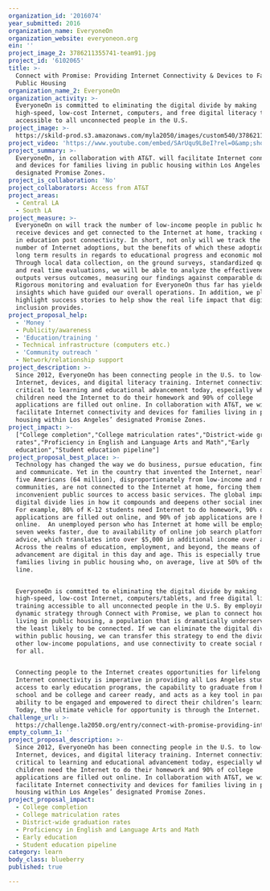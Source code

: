 ```yaml
---
organization_id: '2016074'
year_submitted: 2016
organization_name: EveryoneOn
organization_website: everyoneon.org
ein: ''
project_image_2: 3786211355741-team91.jpg
project_id: '6102065'
title: >-
  Connect with Promise: Providing Internet Connectivity & Devices to Families in
  Public Housing
organization_name_2: EveryoneOn
organization_activity: >-
  EveryoneOn is committed to eliminating the digital divide by making
  high-speed, low-cost Internet, computers, and free digital literacy training
  accessible to all unconnected people in the U.S.
project_image: >-
  https://skild-prod.s3.amazonaws.com/myla2050/images/custom540/3786211355741-team91.jpg
project_video: 'https://www.youtube.com/embed/SArUqu9L8eI?rel=0&amp;showinfo=0'
project_summary: >-
  EveryoneOn, in collaboration with AT&T. will facilitate Internet connectivity
  and devices for families living in public housing within Los Angeles’
  designated Promise Zones.
project_is_collaboration: 'No'
project_collaborators: Access from AT&T
project_areas:
  - Central LA
  - South LA
project_measure: >-
  EveryoneOn on will track the number of low-income people in public housing who
  receive devices and get connected to the Internet at home, tracking outcomes
  in education post connectivity. In short, not only will we track the actual
  number of Internet adoptions, but the benefits of which these adoptions yield
  long term results in regards to educational progress and economic mobility.
  Through local data collection, on the ground surveys, standardized questions,
  and real time evaluations, we will be able to analyze the effectiveness of our
  outputs versus outcomes, measuring our findings against comparable data.
  Rigorous monitoring and evaluation for EveryoneOn thus far has yielded useful
  insights which have guided our overall operations. In addition, we plan to
  highlight success stories to help show the real life impact that digital
  inclusion provides.
project_proposal_help:
  - 'Money '
  - Publicity/awareness
  - 'Education/training '
  - Technical infrastructure (computers etc.)
  - 'Community outreach '
  - Network/relationship support
project_description: >-
  Since 2012, EveryoneOn has been connecting people in the U.S. to low-cost
  Internet, devices, and digital literacy training. Internet connectivity is
  critical to learning and educational advancement today, especially when 80% of
  children need the Internet to do their homework and 90% of college
  applications are filled out online. In collaboration with AT&T, we will
  facilitate Internet connectivity and devices for families living in public
  housing within Los Angeles’ designated Promise Zones.
project_impact: >-
  ["College completion","College matriculation rates","District-wide graduation
  rates","Proficiency in English and Language Arts and Math","Early
  education","Student education pipeline"]
project_proposal_best_place: >-
  Technology has changed the way we do business, pursue education, find jobs,
  and communicate. Yet in the country that invented the Internet, nearly one in
  five Americans (64 million), disproportionately from low-income and minority
  communities, are not connected to the Internet at home, forcing them to use
  inconvenient public sources to access basic services. The global impact of the
  digital divide lies in how it compounds and deepens other social inequalities.
  For example, 80% of K-12 students need Internet to do homework, 90% of college
  applications are filled out online, and 90% of job applications are hosted
  online.  An unemployed person who has Internet at home will be employed over
  seven weeks faster, due to availability of online job search platforms and
  advice, which translates into over $5,000 in additional income over a year. 
  Across the realms of education, employment, and beyond, the means of
  advancement are digital in this day and age. This is especially true for
  families living in public housing who, on average, live at 50% of the poverty
  line.


  EveryoneOn is committed to eliminating the digital divide by making
  high-speed, low-cost Internet, computers/tablets, and free digital literacy
  training accessible to all unconnected people in the U.S. By employing a
  dynamic strategy through Connect with Promise, we plan to connect households
  living in public housing, a population that is dramatically underserved and
  the least likely to be connected. If we can eliminate the digital divide
  within public housing, we can transfer this strategy to end the divide in
  other low-income populations, and use connectivity to create social mobility
  for all. 


  Connecting people to the Internet creates opportunities for lifelong learning.
  Internet connectivity is imperative in providing all Los Angeles students with
  access to early education programs, the capability to graduate from high
  school and be college and career ready, and acts as a key tool in parents
  ability to be engaged and empowered to direct their children’s learning.
  Today, the ultimate vehicle for opportunity is through the Internet.
challenge_url: >-
  https://challenge.la2050.org/entry/connect-with-promise-providing-internet-connectivity-devices-to-families-in-public-housing
empty_column_1: ''
project_proposal_description: >-
  Since 2012, EveryoneOn has been connecting people in the U.S. to low-cost
  Internet, devices, and digital literacy training. Internet connectivity is
  critical to learning and educational advancement today, especially when 80% of
  children need the Internet to do their homework and 90% of college
  applications are filled out online. In collaboration with AT&T, we will
  facilitate Internet connectivity and devices for families living in public
  housing within Los Angeles’ designated Promise Zones.
project_proposal_impact:
  - College completion
  - College matriculation rates
  - District-wide graduation rates
  - Proficiency in English and Language Arts and Math
  - Early education
  - Student education pipeline
category: learn
body_class: blueberry
published: true

---
```

